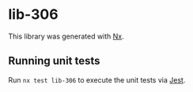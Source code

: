# lib-306

This library was generated with [Nx](https://nx.dev).

## Running unit tests

Run `nx test lib-306` to execute the unit tests via [Jest](https://jestjs.io).
